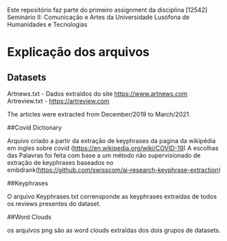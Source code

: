 Este repositório faz parte do primeiro assignment da disciplina [12542] Seminário II: Comunicação e Artes da Universidade Lusófona de Humanidades e Tecnologias

# Explicação dos arquivos

## Datasets

Artnews.txt - Dados extraídos do site https://www.artnews.com
Artreview.txt - https://artreview.com

The articles were extracted from December/2019 to March/2021.

##Covid Dictionary

Arquivo criado a partir da extração de keyphrases da pagina da wikipédia em ingles sobre covid (https://en.wikipedia.org/wiki/COVID-19)
A escolhas das Palavras foi feita com base a um método não supervisionado de extração de keyphrases baseados no embdrank(https://github.com/swisscom/ai-research-keyphrase-extraction)

##Keyphrases

O arquivo Keyphrases.txt corrensponde as keyphrases extraídas de todos os reviews presentes do dataset.

##Word Clouds

os arquivos png são as word clouds extraídas dos dois grupos de datasets.
